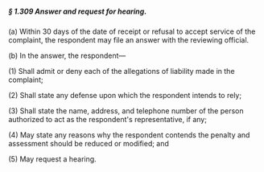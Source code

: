 ##### § 1.309 Answer and request for hearing. #####

(a) Within 30 days of the date of receipt or refusal to accept service of the complaint, the respondent may file an answer with the reviewing official.

(b) In the answer, the respondent—

(1) Shall admit or deny each of the allegations of liability made in the complaint;

(2) Shall state any defense upon which the respondent intends to rely;

(3) Shall state the name, address, and telephone number of the person authorized to act as the respondent's representative, if any;

(4) May state any reasons why the respondent contends the penalty and assessment should be reduced or modified; and

(5) May request a hearing.